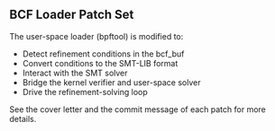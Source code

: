 ## BCF Loader Patch Set

The user-space loader (bpftool) is modified to:
- Detect refinement conditions in the bcf_buf
- Convert conditions to the SMT-LIB format
- Interact with the SMT solver
- Bridge the kernel verifier and user-space solver
- Drive the refinement-solving loop

See the cover letter and the commit message of each patch for more details.
